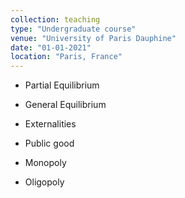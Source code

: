 ```yaml
---
collection: teaching
type: "Undergraduate course"
venue: "University of Paris Dauphine"
date: "01-01-2021"
location: "Paris, France"
---
```


* Partial Equilibrium

* General Equilibrium

* Externalities

* Public good

* Monopoly

* Oligopoly
